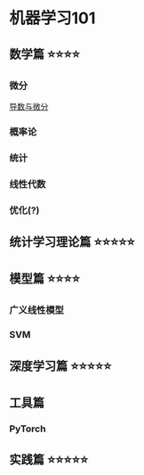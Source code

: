 # 机器学习101

## 数学篇 ⭐️⭐️⭐️⭐️

### 微分

[导数与微分](https://basicv8vc.github.io/MachineLearning101/maths/%E5%AF%BC%E6%95%B0%E4%B8%8E%E5%BE%AE%E5%88%86.html)

### 概率论

### 统计

### 线性代数

### 优化(?)



## 统计学习理论篇 ⭐️⭐️⭐️⭐️⭐️

## 模型篇 ⭐️⭐️⭐️⭐️

### 广义线性模型

### SVM

## 深度学习篇 ⭐️⭐️⭐️⭐️⭐️

## 工具篇 

### PyTorch 

## 实践篇 ⭐️⭐️⭐️⭐️⭐️


